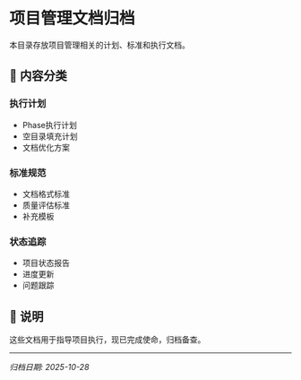 # 项目管理文档归档

本目录存放项目管理相关的计划、标准和执行文档。

## 📂 内容分类

### 执行计划
- Phase执行计划
- 空目录填充计划
- 文档优化方案

### 标准规范
- 文档格式标准
- 质量评估标准
- 补充模板

### 状态追踪
- 项目状态报告
- 进度更新
- 问题跟踪

## 📝 说明

这些文档用于指导项目执行，现已完成使命，归档备查。

---

*归档日期: 2025-10-28*

